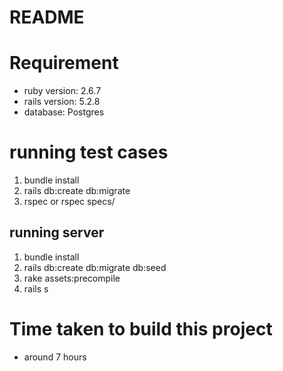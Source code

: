 # README

# Requirement

* ruby version: 2.6.7
* rails version: 5.2.8
* database: Postgres

# running test cases

1. bundle install
2. rails db:create db:migrate
3. rspec or rspec specs/

## running server

1. bundle install
2. rails db:create db:migrate db:seed
3. rake assets:precompile
4. rails s

# Time taken to build this project

* around 7 hours


